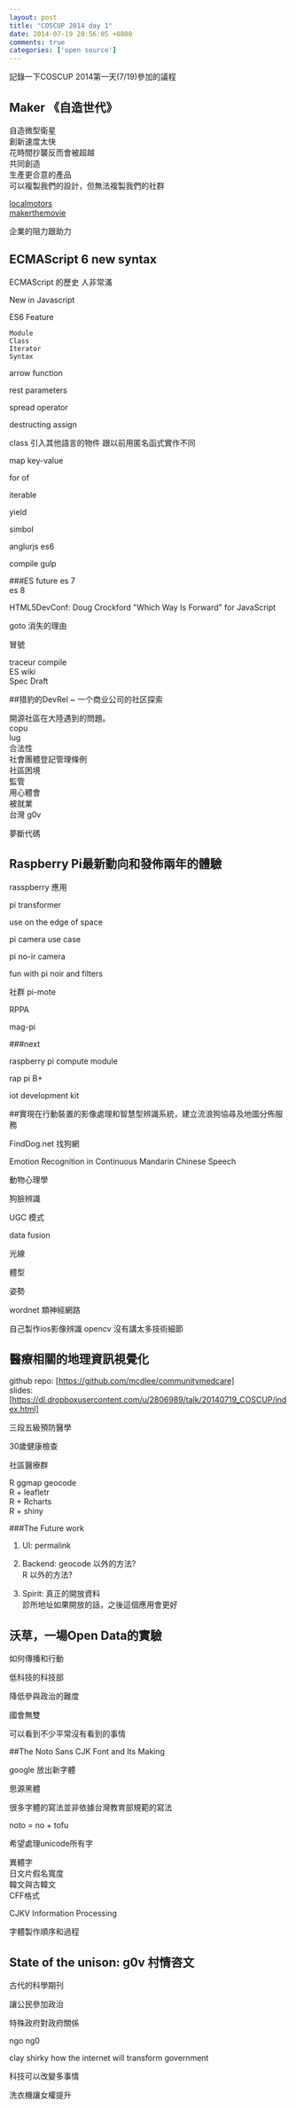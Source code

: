 ```yaml
---
layout: post
title: "COSCUP 2014 day 1"
date: 2014-07-19 20:56:05 +0800
comments: true
categories: ['open source']
---
```


記錄一下COSCUP 2014第一天(7/19)參加的議程
<!-- more -->

## Maker 《自造世代》

自造微型衛星    
創新速度太快  
花時間抄襲反而會被超越  
共同創造  
生產更合意的產品  
可以複製我們的設計，但無法複製我們的社群

[localmotors]  
[makerthemovie]

[localmotors]:https://localmotors.com/
[makerthemovie]:http://makerthemovie.com/

企業的阻力跟助力

## ECMAScript 6 new syntax

ECMAScript 的歷史
人非常滿

New in Javascript

ES6 Feature

    Module
    Class
    Iterator
    Syntax

arrow function

rest parameters

spread operator

destructing assign

class 引入其他語言的物件
跟以前用匿名函式實作不同

map key-value

for of

iterable

yield 

simbol 

anglurjs es6

compile gulp

###ES future
es 7   
es 8

HTML5DevConf: Doug Crockford "Which Way Is Forward" for JavaScript 

goto 消失的理由

冒號

traceur compile  
ES wiki  
Spec Draft  


##猎豹的DevRel ~ 一个商业公司的社区探索

開源社區在大陸遇到的問題。  
copu  
lug  
合法性  
社會團體登記管理條例  
社區困境  
監管  
用心體會  
被就業  
台灣 g0v  

夢斷代碼


## Raspberry Pi最新動向和發佈兩年的體驗

rasspberry 應用

pi transformer

use on the edge of space

pi camera use case

pi no-ir camera

fun with pi noir and filters

社群
pi-mote

RPPA

mag-pi

###next

raspberry pi compute module

rap pi B+

iot development kit


##實現在行動裝置的影像處理和智慧型辨識系統，建立流浪狗協尋及地圖分佈服務

FindDog.net 找狗網

Emotion Recognition in Continuous Mandarin Chinese Speech

動物心理學

狗臉辨識

UGC 模式

data fusion

光線

體型

姿勢

wordnet
類神經網路

自己製作ios影像辨識  opencv
沒有講太多技術細節

## 醫療相關的地理資訊視覺化


github repo: [https://github.com/mcdlee/communitymedcare]  
slides: [https://dl.dropboxusercontent.com/u/2806989/talk/20140719_COSCUP/index.html]

[https://github.com/mcdlee/communitymedcare]: https://github.com/mcdlee/communitymedcare

[https://dl.dropboxusercontent.com/u/2806989/talk/20140719_COSCUP/index.html]:https://dl.dropboxusercontent.com/u/2806989/talk/20140719_COSCUP/index.html

三段五級預防醫學

30歲健康檢查
 
社區醫療群

R ggmap geocode  
R + leafletr  
R + Rcharts  
R + shiny  

###The Future work  
1. UI: permalink

2. Backend:
	geocode 以外的方法?  
    R 以外的方法?

3.  Spirit: 真正的開放資料  
	診所地址如果開放的話，之後這個應用會更好


## 沃草，一場Open Data的實驗

如何傳播和行動

低科技的科技部

降低參與政治的難度

國會無雙

可以看到不少平常沒有看到的事情

##The Noto Sans CJK Font and Its Making

google 放出新字體

思源黑體

很多字體的寫法並非依據台灣教育部規範的寫法

noto = no + tofu

希望處理unicode所有字

異體字  
日文片假名寬度  
韓文與古韓文  
CFF格式  

CJKV Information Processing

字體製作順序和過程

## State of the unison: g0v 村情咨文

古代的科學期刊

讓公民參加政治

特殊政府對政府關係

ngo ng0

clay shirky how the internet will transform government

科技可以改變多事情

洗衣機讓女權提升







